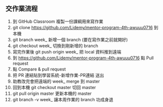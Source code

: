 ## 交作業流程

1. 到 GitHub Classroom 複製一份課綱用來寫作業
2. git clone https://github.com/Lidemy/mentor-program-4th-awuuu0716 到本機
3. git branch week_ 新增一個 branch (要在寫作業之前就開好)
4. git checkout week_ 切換到剛新增的 branch
5. 寫完作業後 git push origin week_ 把 local 資料推到遠端
6. 到 https://github.com/Lidemy/mentor-program-4th-awuuu0716 點 Pull request
7. 點 Compare & pull request 
8. 把 PR 連結貼到學習系統-新增作業-PR連結 送出
9. 助教改完會把遠端的 week_ merge 到 master 
10. 回到本機 git checkout master 切回 master
11. git pull origin master 更新本機的 master 
12. git branch -v week_ 讓本周作業的 branch 功成身退